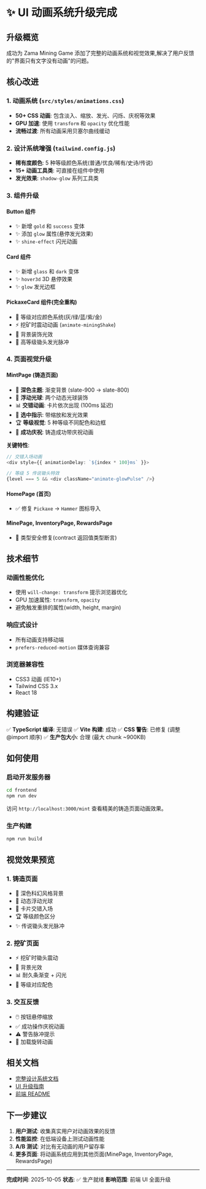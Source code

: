 # ✨ UI 动画系统升级完成

## 升级概览

成功为 Zama Mining Game 添加了完整的动画系统和视觉效果,解决了用户反馈的"界面只有文字没有动画"的问题。

## 核心改进

### 1. 动画系统 (`src/styles/animations.css`)
- **50+ CSS 动画**: 包含淡入、缩放、发光、闪烁、庆祝等效果
- **GPU 加速**: 使用 `transform` 和 `opacity` 优化性能
- **流畅过渡**: 所有动画采用贝塞尔曲线缓动

### 2. 设计系统增强 (`tailwind.config.js`)
- **稀有度颜色**: 5 种等级颜色系统(普通/优良/稀有/史诗/传说)
- **15+ 动画工具类**: 可直接在组件中使用
- **发光效果**: `shadow-glow` 系列工具类

### 3. 组件升级

#### Button 组件
- ✨ 新增 `gold` 和 `success` 变体
- ✨ 添加 `glow` 属性(悬停发光效果)
- ✨ `shine-effect` 闪光动画

#### Card 组件
- ✨ 新增 `glass` 和 `dark` 变体
- ✨ `hover3d` 3D 悬停效果
- ✨ `glow` 发光边框

#### PickaxeCard 组件(完全重构)
- 🎨 等级对应颜色系统(灰/绿/蓝/紫/金)
- ⚡ 挖矿时震动动画 (`animate-miningShake`)
- 💫 背景装饰光效
- 🌟 高等级锄头发光脉冲

### 4. 页面视觉升级

#### MintPage (铸造页面)
- 🌌 **深色主题**: 渐变背景 (slate-900 → slate-800)
- 🔮 **浮动光球**: 两个动态光球装饰
- 📊 **交错动画**: 卡片依次出现 (100ms 延迟)
- 🎯 **选中指示**: 带缩放和发光效果
- 🏆 **等级视觉**: 5 种等级不同配色和边框
- 🎉 **成功庆祝**: 铸造成功带庆祝动画

**关键特性**:
```typescript
// 交错入场动画
<div style={{ animationDelay: `${index * 100}ms` }}>

// 等级 5 传说锄头特效
{level === 5 && <div className="animate-glowPulse" />}
```

#### HomePage (首页)
- ✅ 修复 `Pickaxe` → `Hammer` 图标导入

#### MinePage, InventoryPage, RewardsPage
- 📝 类型安全修复(contract 返回值类型断言)

## 技术细节

### 动画性能优化
- 使用 `will-change: transform` 提示浏览器优化
- GPU 加速属性: `transform`, `opacity`
- 避免触发重排的属性(width, height, margin)

### 响应式设计
- 所有动画支持移动端
- `prefers-reduced-motion` 媒体查询兼容

### 浏览器兼容性
- CSS3 动画 (IE10+)
- Tailwind CSS 3.x
- React 18

## 构建验证

✅ **TypeScript 编译**: 无错误
✅ **Vite 构建**: 成功
✅ **CSS 警告**: 已修复 (调整 @import 顺序)
✅ **生产包大小**: 合理 (最大 chunk ~900KB)

## 如何使用

### 启动开发服务器
```bash
cd frontend
npm run dev
```

访问 `http://localhost:3000/mint` 查看精美的铸造页面动画效果。

### 生产构建
```bash
npm run build
```

## 视觉效果预览

### 1. 铸造页面
- 🌌 深色科幻风格背景
- 🔮 动态浮动光球
- 🎯 卡片交错入场
- 🏆 等级颜色区分
- ✨ 传说锄头发光脉冲

### 2. 挖矿页面
- ⚡ 挖矿时锄头震动
- 💫 背景光效
- 📊 耐久条渐变 + 闪光
- 🎨 等级对应配色

### 3. 交互反馈
- 🖱️ 按钮悬停缩放
- ✅ 成功操作庆祝动画
- ⚠️ 警告脉冲提示
- 🔄 加载旋转动画

## 相关文档

- [完整设计系统文档](./DESIGN_SYSTEM.md)
- [UI 升级指南](./UI_UPGRADE_GUIDE.md)
- [前端 README](./README.md)

## 下一步建议

1. **用户测试**: 收集真实用户对动画效果的反馈
2. **性能监控**: 在低端设备上测试动画性能
3. **A/B 测试**: 对比有无动画的用户留存率
4. **更多页面**: 将动画系统应用到其他页面(MinePage, InventoryPage, RewardsPage)

---

**完成时间**: 2025-10-05
**状态**: ✅ 生产就绪
**影响范围**: 前端 UI 全面升级
